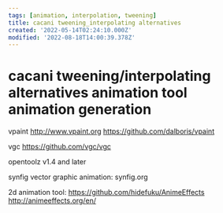 ```yaml
---
tags: [animation, interpolation, tweening]
title: cacani tweening_interpolating alternatives
created: '2022-05-14T02:24:10.000Z'
modified: '2022-08-18T14:00:39.378Z'
---
```


# cacani tweening/interpolating alternatives animation tool animation generation

vpaint
http://www.vpaint.org
https://github.com/dalboris/vpaint

vgc
https://github.com/vgc/vgc

opentoolz v1.4 and later

synfig vector graphic animation:
synfig.org

2d animation tool:
https://github.com/hidefuku/AnimeEffects
http://animeeffects.org/en/

